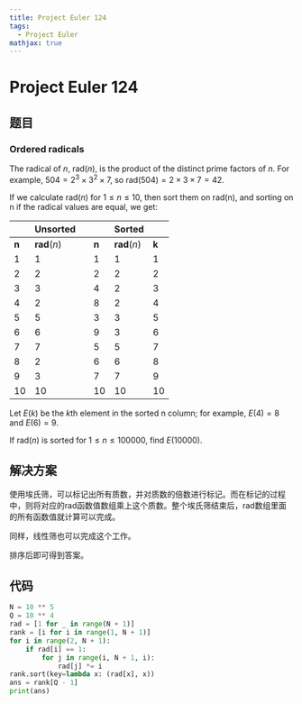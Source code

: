 ```yaml
---
title: Project Euler 124
tags:
  - Project Euler
mathjax: true
---
```

<escape><!-- more --></escape>
   

# Project Euler 124
## 题目
### Ordered radicals
The radical of $n$, $\mathrm{rad}(n)$, is the product of the distinct prime factors of $n$. For example, $504 = 2^3 × 3^2 × 7$, so $\mathrm{rad}(504) = 2 × 3 × 7 = 42$.

If we calculate $\mathrm{rad}(n)$ for $1 \le n \le 10$, then sort them on rad(n), and sorting on n if the radical values are equal, we get:

||**Unsorted**|||**Sorted**||
|-|-|-|-|-|-|
|$\mathbf{n}$|$\mathbf{rad}(n)$||$\mathbf{n}$|$\mathbf{rad}(n)$|$\mathbf{k}$|
|$1$|$1$||$1$|$1$|$1$|
|$2$|$2$||$2$|$2$|$2$|
|$3$|$3$||$4$|$2$|$3$|
|$4$|$2$||$8$|$2$|$4$|
|$5$|$5$||$3$|$3$|$5$|
|$6$|$6$||$9$|$3$|$6$|
|$7$|$7$||$5$|$5$|$7$|
|$8$|$2$||$6$|$6$|$8$|
|$9$|$3$||$7$|$7$|$9$|
|$10$|$10$||$10$|$10$|$10$|


Let $E(k)$ be the $k\mathrm{th}$ element in the sorted n column; for example, $E(4) = 8$ and $E(6) = 9$.

If $\mathrm{rad}(n)$ is sorted for $1 \le n \le 100000$, find $E(10000)$.


## 解决方案

使用埃氏筛，可以标记出所有质数，并对质数的倍数进行标记。而在标记的过程中，则将对应的$\mathrm{rad}$函数值数组乘上这个质数。整个埃氏筛结束后，$\mathrm{rad}$数组里面的所有函数值就计算可以完成。

同样，线性筛也可以完成这个工作。

排序后即可得到答案。

## 代码

```py
N = 10 ** 5
Q = 10 ** 4
rad = [1 for _ in range(N + 1)]
rank = [i for i in range(1, N + 1)]
for i in range(2, N + 1):
    if rad[i] == 1:
        for j in range(i, N + 1, i):
            rad[j] *= i
rank.sort(key=lambda x: (rad[x], x))
ans = rank[Q - 1]
print(ans)

```
